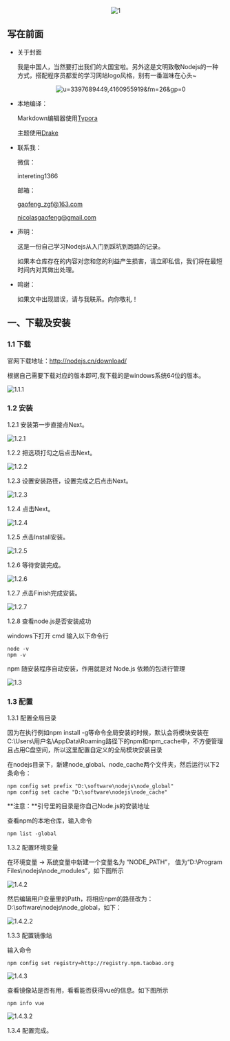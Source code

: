 <center>

![1](https://gitee.com/zgf1366/pic_store/raw/master/img/20210105151907.jpeg)

</center>


## 写在前面

- 关于封面

  我是中国人，当然要打出我们的大国宝啦。另外这是文明致敬Nodejs的一种方式，搭配程序员都爱的学习网站logo风格，别有一番滋味在心头~

  <center>


  ![u=3397689449,4160955919&fm=26&gp=0](https://gitee.com/zgf1366/pic_store/raw/master/img/20210105151847.jpeg)

  </center>


- 本地编译：

  Markdown编辑器使用[Typora](https://typora.io/)

  主题使用[Drake](https://theme.typora.io/theme/Drake/)

  

- 联系我：

  微信：

  intereting1366

  邮箱：

  gaofeng_zgf@163.com

  nicolasgaofeng@gmail.com

  

- 声明：

  这是一份自己学习Nodejs从入门到踩坑到跑路的记录。

  如果本仓库存在的内容对您和您的利益产生损害，请立即私信，我们将在最短时间内对其做出处理。

  

- 鸣谢：

  如果文中出现错误，请与我联系。向你敬礼！

## 一、下载及安装

### 1.1 下载

官网下载地址：http://nodejs.cn/download/

根据自己需要下载对应的版本即可,我下载的是windows系统64位的版本。

![1.1.1](https://gitee.com/zgf1366/pic_store/raw/master/img/20210105003202.png)

### 1.2 安装

1.2.1 安装第一步直接点Next。

![1.2.1](https://gitee.com/zgf1366/pic_store/raw/master/img/20210105003221.png)

1.2.2 把选项打勾之后点击Next。

![1.2.2](https://gitee.com/zgf1366/pic_store/raw/master/img/20210105003250.png)

1.2.3 设置安装路径，设置完成之后点击Next。

![1.2.3](https://gitee.com/zgf1366/pic_store/raw/master/img/20210105003259.png)

1.2.4 点击Next。

![1.2.4](https://gitee.com/zgf1366/pic_store/raw/master/img/20210105003306.png)

1.2.5 点击Install安装。

![1.2.5](https://gitee.com/zgf1366/pic_store/raw/master/img/20210105003315.png)

1.2.6 等待安装完成。

![1.2.6](https://gitee.com/zgf1366/pic_store/raw/master/img/20210105003321.png)

1.2.7 点击Finish完成安装。

![1.2.7](https://gitee.com/zgf1366/pic_store/raw/master/img/20210105003331.png)

1.2.8 查看node.js是否安装成功

windows下打开 cmd 输入以下命令行

```
node -v
npm -v
```

npm 随安装程序自动安装，作用就是对 Node.js 依赖的包进行管理

![1.3](https://gitee.com/zgf1366/pic_store/raw/master/img/20210105003348.png)

### 1.3 配置

1.3.1 配置全局目录

因为在执行例如npm install -g等命令全局安装的时候，默认会将模块安装在C:\Users\用户名\AppData\Roaming路径下的npm和npm_cache中，不方便管理且占用C盘空间，所以这里配置自定义的全局模块安装目录

在nodejs目录下，新建node_global、node_cache两个文件夹，然后运行以下2条命令：

```
npm config set prefix "D:\software\nodejs\node_global"
npm config set cache "D:\software\nodejs\node_cache"
```

**注意：**引号里的目录是你自己Node.js的安装地址

查看npm的本地仓库，输入命令

```
npm list -global
```

1.3.2 配置环境变量

在环境变量 -> 系统变量中新建一个变量名为 “NODE_PATH”， 值为“D:\Program Files\nodejs\node_modules”，如下图所示

![1.4.2](https://gitee.com/zgf1366/pic_store/raw/master/img/20210105003527.png)

然后编辑用户变量里的Path，将相应npm的路径改为：D:\software\nodejs\node_global，如下：

![1.4.2.2](https://gitee.com/zgf1366/pic_store/raw/master/img/20210105003535.png)



1.3.3 配置镜像站

输入命令

```
npm config set registry=http://registry.npm.taobao.org 
```

![1.4.3](https://gitee.com/zgf1366/pic_store/raw/master/img/20210105003551.png)

查看镜像站是否有用，看看能否获得vue的信息。如下图所示

```
npm info vue 
```

![1.4.3.2](https://gitee.com/zgf1366/pic_store/raw/master/img/20210105003600.png)

1.3.4 配置完成。